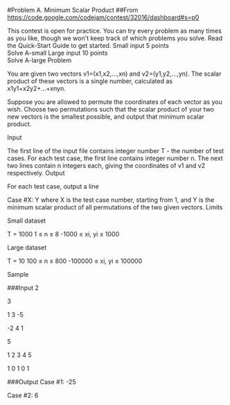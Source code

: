 #Problem A. Minimum Scalar Product
##From https://code.google.com/codejam/contest/32016/dashboard#s=p0

This contest is open for practice. You can try every problem as many times as you like, though we won't keep track of which problems you solve. Read the Quick-Start Guide to get started.
Small input
5 points	
Solve A-small
Large input
10 points	
Solve A-large
Problem

You are given two vectors v1=(x1,x2,...,xn) and v2=(y1,y2,...,yn). The scalar product of these vectors is a single number, calculated as x1y1+x2y2+...+xnyn.

Suppose you are allowed to permute the coordinates of each vector as you wish. Choose two permutations such that the scalar product of your two new vectors is the smallest possible, and output that minimum scalar product.

Input

The first line of the input file contains integer number T - the number of test cases. For each test case, the first line contains integer number n. The next two lines contain n integers each, giving the coordinates of v1 and v2 respectively.
Output

For each test case, output a line

Case #X: Y
where X is the test case number, starting from 1, and Y is the minimum scalar product of all permutations of the two given vectors.
Limits

Small dataset

T = 1000
1 ≤ n ≤ 8
-1000 ≤ xi, yi ≤ 1000

Large dataset

T = 10
100 ≤ n ≤ 800
-100000 ≤ xi, yi ≤ 100000

Sample


###Input
2

3

1 3 -5

-2 4 1

5

1 2 3 4 5

1 0 1 0 1


###Output
Case #1: -25

Case #2: 6


